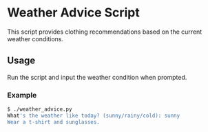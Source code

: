 # Weather Advice Script

This script provides clothing recommendations based on the current weather conditions.

## Usage

Run the script and input the weather condition when prompted.

### Example

```bash
$ ./weather_advice.py
What's the weather like today? (sunny/rainy/cold): sunny
Wear a t-shirt and sunglasses.

